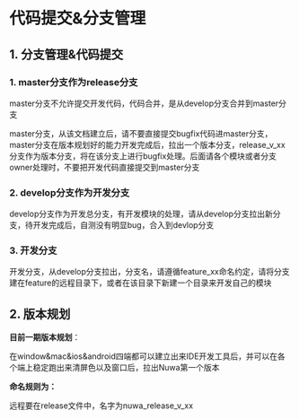# 代码提交&分支管理

## 1. 分支管理&代码提交

### 1. master分支作为release分支

master分支不允许提交开发代码，代码合并，是从develop分支合并到master分支

master分支，从该文档建立后，请不要直接提交bugfix代码进master分支，master分支在版本规划好的能力开发完成后，拉出一个版本分支，release_v_xx分支作为版本分支，将在该分支上进行bugfix处理。后面请各个模块或者分支owner处理时，不要把开发代码直接提交到master分支

### 2. develop分支作为开发分支

develop分支作为开发总分支，有开发模块的处理，请从develop分支拉出新分支，待开发完成后，自测没有明显bug，合入到devlop分支

### 3. 开发分支

开发分支，从develop分支拉出，分支名，请遵循feature_xx命名约定，请将分支建在feature的远程目录下，或者在该目录下新建一个目录来开发自己的模块

## 2. 版本规划

**目前一期版本规划**：

在window&mac&ios&android四端都可以建立出来IDE开发工具后，并可以在各个端上稳定跑出来清屏色以及窗口后，拉出Nuwa第一个版本

**命名规则为：**

远程要在release文件中，名字为nuwa_release_v_xx



